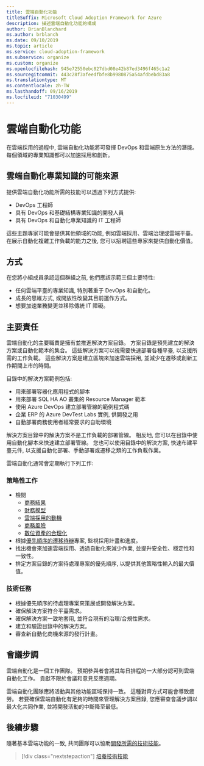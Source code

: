 ```yaml
---
title: 雲端自動化功能
titleSuffix: Microsoft Cloud Adoption Framework for Azure
description: 描述雲端自動化功能的構成
author: BrianBlanchard
ms.author: brblanch
ms.date: 09/10/2019
ms.topic: article
ms.service: cloud-adoption-framework
ms.subservice: organize
ms.custom: organize
ms.openlocfilehash: 945e72550ebc827dbd08e42b87ed3496f465c1a2
ms.sourcegitcommit: 443c28f3afeedfbfe8b9980875a54afdbebd83a8
ms.translationtype: MT
ms.contentlocale: zh-TW
ms.lasthandoff: 09/16/2019
ms.locfileid: "71030499"
---
```

# <a name="cloud-automation-capabilities"></a>雲端自動化功能

在雲端採用的過程中, 雲端自動化功能將可發揮 DevOps 和雲端原生方法的潛能。 每個領域的專業知識都可以加速採用和創新。

## <a name="possible-sources-for-cloud-automation-expertise"></a>雲端自動化專業知識的可能來源

提供雲端自動化功能所需的技能可以透過下列方式提供:

- DevOps 工程師
- 具有 DevOps 和基礎結構專業知識的開發人員
- 具有 DevOps 和自動化專業知識的 IT 工程師

這些主題專家可能會提供其他領域的功能, 例如雲端採用、雲端治理或雲端平臺。 在展示自動化複雜工作負載的能力之後, 您可以招聘這些專家來提供自動化價值。

## <a name="mindset"></a>方式

在您將小組成員承認這個群組之前, 他們應該示範三個主要特性:

- 任何雲端平臺的專業知識, 特別著重于 DevOps 和自動化。
- 成長的思維方式, 或開放性改變其目前運作方式。
- 想要加速業務變更並移除傳統 IT 障礙。

## <a name="key-responsibilities"></a>主要責任

雲端自動化的主要職責是擁有並推進解決方案目錄。 方案目錄是預先建立的解決方案或自動化範本的集合。 這些解決方案可以視需要快速部署各種平臺, 以支援所需的工作負載。 這些解決方案是建立區塊來加速雲端採用, 並減少在遷移或創新工作期間上市的時間。

目錄中的解決方案範例包括:

- 用來部署容器化應用程式的腳本
- 用來部署 SQL HA AO 叢集的 Resource Manager 範本
- 使用 Azure DevOps 建立部署管線的範例程式碼
- 企業 ERP 的 Azure DevTest Labs 實例, 供開發之用
- 自動部署商務使用者經常要求的自助環境

解決方案目錄中的解決方案不是工作負載的部署管線。 相反地, 您可以在目錄中使用自動化腳本來快速建立部署管線。 您也可以使用目錄中的解決方案, 快速布建平臺元件, 以支援自動化部署、手動部署或遷移之類的工作負載作業。

雲端自動化通常會定期執行下列工作:

### <a name="strategic-tasks"></a>策略性工作

- 檢閱
  - [商務結果](../strategy/business-outcomes/index.md)
  - [財務模型](../strategy/financial-models.md)
  - [雲端採用的動機](../strategy/motivations.md)
  - [商務風險](../govern/policy-compliance/risk-tolerance.md)
  - [數位資產的合理化](../digital-estate/index.md)
- 根據[優先順序的遷移待辦](../migrate/migration-considerations/assess/release-iteration-backlog.md)專案, 監視採用計畫和進度。
- 找出機會來加速雲端採用、透過自動化來減少作業, 並提升安全性、穩定性和一致性。
- 排定方案目錄的方案待處理專案的優先順序, 以提供其他策略性輸入的最大價值。

### <a name="technical-tasks"></a>技術任務

- 根據優先順序的待處理專案來策展或開發解決方案。
- 確保解決方案符合平臺需求。
- 確保解決方案一致地套用, 並符合現有的治理/合規性需求。
- 建立和驗證目錄中的解決方案。
- 審查新自動化商機來源的發行計畫。

## <a name="meeting-cadence"></a>會議步調

雲端自動化是一個工作團隊。 預期參與者會將其每日排程的一大部分認可到雲端自動化工作。 貢獻不限於會議和意見反應週期。

雲端自動化團隊應將活動與其他功能區域保持一致。 這種對齊方式可能會導致疲勞。 若要確保雲端自動化有足夠的時間來管理解決方案目錄, 您應審查會議步調以最大化共同作業, 並將開發活動的中斷降至最低。

## <a name="next-steps"></a>後續步驟

隨著基本雲端功能的一致, 共同團隊可以協助[開發所需的技術技能](./suggested-skills.md)。

> [!div class="nextstepaction"]
> [培養技術技能](./suggested-skills.md)
